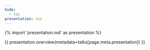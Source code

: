 ```yaml
---
hide:
  - toc
presentation: ros
---
```


{% import 'presentation.md' as presentation %}

{{ presentation.overview(metadata=talks[page.meta.presentation]) }}

